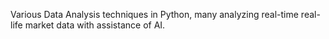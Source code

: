 Various Data Analysis techniques in Python, many analyzing real-time real-life market data with assistance of AI. 
